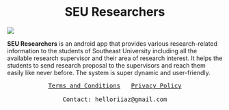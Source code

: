 # <center> SEU Researchers </center>

<img src="./assets/images/appFeatures.gif">

**SEU Researchers** is an android app that provides various research-related information to the students of Southeast University including all the available research supervisor and their area of research interest. It helps the students to send research proposal to the supervisors and reach them easily like never before.
The system is super dynamic and user-friendly.

<pre align="center">
<a href="https://iqbalriiaz.github.io/seu-researchers/Terms-and-Conditions.html">Terms and Conditions</a>   <a href="https://iqbalriiaz.github.io/seu-researchers/Privacy-Policy.html">Privacy Policy</a>

Contact: helloriiaz@gmail.com
</pre>
